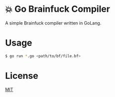 # 💥 Go Brainfuck Compiler

A simple Brainfuck compiler written in GoLang.

# Usage

```bash
$ go run *.go <path/to/bf/file.bf>
```

# License
[MIT](/LICENSE.md)